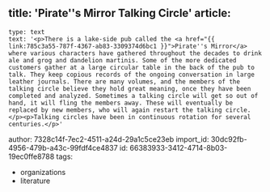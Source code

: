 title: 'Pirate''s Mirror Talking Circle'
article:
  -
    type: text
    text: '<p>There is a lake-side pub called the <a href="{{ link:785c3a55-787f-4367-ab83-3309374d6bc1 }}">Pirate''s Mirror</a> where various characters have gathered throughout the decades to drink ale and grog and dandelion martinis. Some of the more dedicated customers gather at a large circular table in the back of the pub to talk. They keep copious records of the ongoing conversation in large leather journals. There are many volumes, and the members of the talking circle believe they hold great meaning, once they have been completed and analyzed. Sometimes a talking circle will get so out of hand, it will fling the members away. These will eventually be replaced by new members, who will again restart the talking circle.</p><p>Talking circles have been in continuous rotation for several centuries.</p>'
author: 7328c14f-7ec2-4511-a24d-29a1c5ce23eb
import_id: 30dc92fb-4956-479b-a43c-99fdf4ce4837
id: 66383933-3412-4714-8b03-19ec0ffe8788
tags:
  - organizations
  - literature
